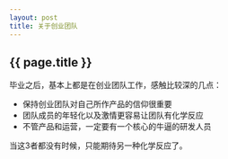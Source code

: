 ```yaml
---
layout: post
title: 关于创业团队
---
```

<h2>{{ page.title }}</h2>

毕业之后，基本上都是在创业团队工作，感触比较深的几点：

* 保持创业团队对自己所作产品的信仰很重要
* 团队成员的年轻化以及激情更容易让团队有化学反应
* 不管产品和运营，一定要有一个核心的牛逼的研发人员

当这3者都没有时候，只能期待另一种化学反应了。